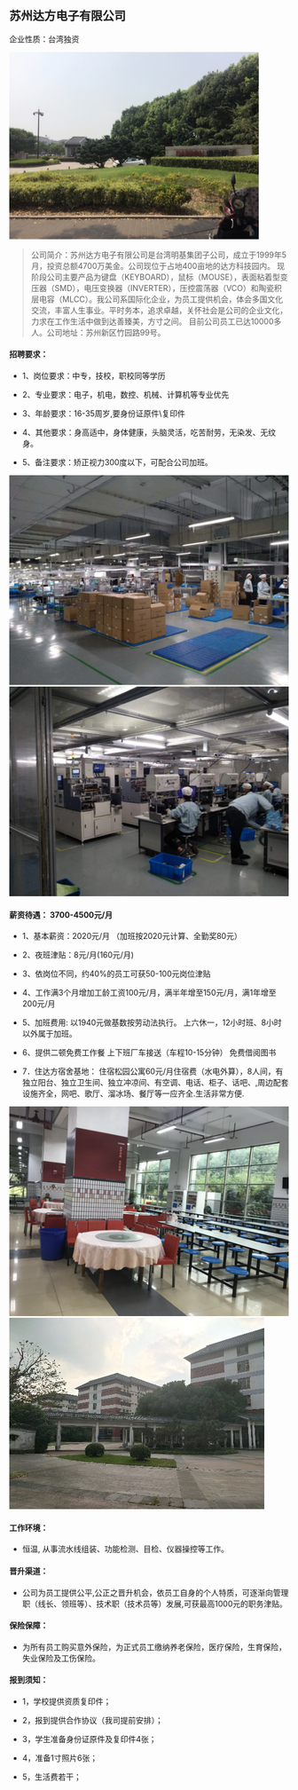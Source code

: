 ## 苏州达方电子有限公司
企业性质：台湾独资

![mac01.png](../img/dafangdianzi1.png)

>公司简介：苏州达方电子有限公司是台湾明基集团子公司，成立于1999年5月，投资总额4700万美金。公司现位于占地400亩地的达方科技园内。
现阶段公司主要产品为键盘（KEYBOARD），鼠标（MOUSE），表面粘着型变压器（SMD），电压变换器（INVERTER），压控震荡器（VCO）和陶瓷积层电容（MLCC）。我公司系国际化企业，为员工提供机会，体会多国文化交流，丰富人生事业。平时务本，追求卓越，关怀社会是公司的企业文化，力求在工作生活中做到达善臻美，方寸之间。
目前公司员工已达10000多人。公司地址：苏州新区竹园路99号。


#### 招聘要求：

* 1、岗位要求：中专，技校，职校同等学历

* 2、专业要求：电子，机电，数控、机械、计算机等专业优先

* 3、年龄要求：16-35周岁,要身份证原件\复印件

* 4、其他要求：身高适中，身体健康，头脑灵活，吃苦耐劳，无染发、无纹身。

* 5、备注要求：矫正视力300度以下，可配合公司加班。

![mac01.png](../img/dafangdianzi2.png) ![mac01.png](../img/dafangdianzi2.5.png)


#### 薪资待遇：  3700-4500元/月

* 1、基本薪资：2020元/月 （加班按2020元计算、全勤奖80元）

* 2、夜班津贴：8元/月(160元/月) 

* 3、依岗位不同，约40%的员工可获50-100元岗位津贴

* 4、工作满3个月增加工龄工资100元/月，满半年增至150元/月，满1年增至200元/月  

* 5、加班费用:  以1940元做基数按劳动法执行。
    上六休一，12小时班、8小时以外属于加班。

* 6、提供二顿免费工作餐
    上下班厂车接送（车程10-15分钟）
    免费借阅图书

* 7．住达方宿舍基地：
    住宿松园公寓60元/月住宿费（水电外算），8人间，有独立阳台、独立卫生间、独立冲凉间、有空调、电话、柜子、话吧、,周边配套设施齐全，网吧、歌厅、溜冰场、餐厅等一应齐全.生活非常方便.

![mac01.png](../img/dafangdianzi3.png) ![mac01.png](../img/dafangdianzi4.png)


#### 工作环境：

* 恒温, 从事流水线组装、功能检测、目检、仪器操控等工作。


#### 晋升渠道：

* 公司为员工提供公平,公正之晋升机会，依员工自身的个人特质，可逐渐向管理 职（线长、领班等）、技术职（技术员等）发展,可获最高1000元的职务津贴。


#### 保险保障：

* 为所有员工购买意外保险，为正式员工缴纳养老保险，医疗保险，生育保险，失业保险及工伤保险。


#### 报到须知：

* 1，学校提供资质复印件；

* 2，报到提供合作协议（我司提前安排）；

* 3，学生准备身份证原件及复印件4张；

* 4，准备1寸照片6张；

* 5，生活费若干；
